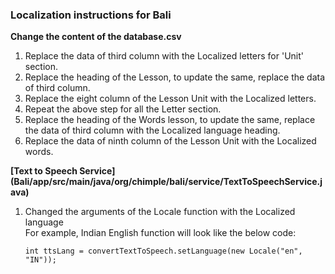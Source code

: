 ### __Localization instructions for Bali__
__Change the content of the database.csv__

  1.  Replace the data of third column with the Localized letters for 'Unit' section.  
  2.  Replace the heading of the Lesson, to update the same, replace the data of third column.  
  3.  Replace the eight column of the Lesson Unit with the Localized letters.  
  4.  Repeat the above step for all the Letter section.  
  5.  Replace the heading of the Words lesson, to update the same, replace the data of third column with the Localized language heading.  
  6.  Replace the data of ninth column of the Lesson Unit with the Localized words.  
  
__[Text to Speech Service] (Bali/app/src/main/java/org/chimple/bali/service/TextToSpeechService.java)__  

  1. Changed the arguments of the Locale function with the Localized language  
     For example, Indian English function will look like the below code:
     
     `int ttsLang = convertTextToSpeech.setLanguage(new Locale("en", "IN"));`
     
